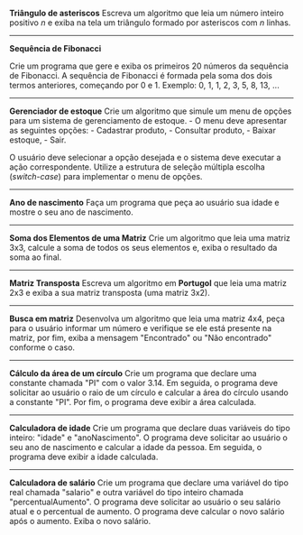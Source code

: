 
**Triângulo de asteriscos**
Escreva um algoritmo que leia um número inteiro positivo _n_ e exiba na tela um triângulo formado por asteriscos com _n_ linhas.
***	
**Sequência de Fibonacci** 

Crie um programa que gere e exiba os primeiros 20 números da sequência de Fibonacci. 
A sequência de Fibonacci é formada pela soma dos dois termos anteriores, começando por 0 e 1. 
Exemplo: 0, 1, 1, 2, 3, 5, 8, 13, ...
***        
**Gerenciador de estoque**
Crie um algoritmo que simule um menu de opções para um sistema de gerenciamento de estoque.
    - O menu deve apresentar as seguintes opções: 
        - Cadastrar produto, 
        - Consultar produto, 
        - Baixar estoque, 
        - Sair. 
 
O usuário deve selecionar a opção desejada e o sistema deve executar a ação correspondente. Utilize a estrutura de seleção múltipla escolha (_switch-case_) para implementar o menu de opções.
***

 **Ano de nascimento**
Faça um programa que peça ao usuário sua idade e mostre o seu ano de nascimento.
***

**Soma dos Elementos de uma Matriz**
Crie um algoritmo que leia uma matriz 3x3, calcule a soma de todos os seus elementos e, exiba o resultado da soma ao final.
***
    
**Matriz Transposta**
Escreva um algoritmo em **Portugol** que leia uma matriz 2x3 e exiba a sua matriz transposta (uma matriz 3x2).
***

**Busca em matriz**
Desenvolva um algoritmo que leia uma matriz 4x4, peça para o usuário informar um número e verifique se ele está presente na matriz, por fim, exiba a mensagem "Encontrado" ou "Não encontrado" conforme o caso.
***

**Cálculo da área de um círculo**
Crie um programa que declare uma constante chamada "PI" com o valor 3.14. Em seguida, o programa deve solicitar ao usuário o raio de um círculo e calcular a área do círculo usando a constante "PI". Por fim, o programa deve exibir a área calculada.
***

**Calculadora de idade**
Crie um programa que declare duas variáveis do tipo inteiro: "idade" e "anoNascimento".
O programa deve solicitar ao usuário o seu ano de nascimento e calcular a idade da pessoa.
Em seguida, o programa deve exibir a idade calculada.
***
**Calculadora de salário**
Crie um programa que declare uma variável do tipo real chamada "salario" e outra variável do tipo inteiro chamada "percentualAumento".
O programa deve solicitar ao usuário o seu salário atual e o percentual de aumento.
O programa deve calcular o novo salário após o aumento.
Exiba o novo salário.

